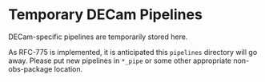 # Temporary DECam Pipelines

DECam-specific pipelines are temporarily stored here.

As RFC-775 is implemented, it is anticipated this `pipelines` directory will
go away. Please put new pipelines in `*_pipe` or some other appropriate
non-obs-package location.

